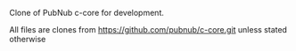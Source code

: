 
Clone of PubNub c-core for development.

All files are clones from https://github.com/pubnub/c-core.git unless stated otherwise

